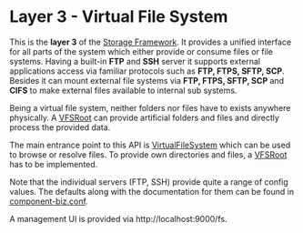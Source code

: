 # Layer 3 - Virtual File System

This is the **layer 3** of the [Storage Framework](../). It provides a unified interface for all parts of the system
which either provide or consume files or file systems. Having a built-in **FTP** and **SSH** server it supports external
applications access via familiar protocols such as **FTP, FTPS, SFTP, SCP**. Besides it can mount external file systems via
**FTP, FTPS, SFTP, SCP** and **CIFS** to make external files available to internal sub systems.

Being a virtual file system, neither folders nor files have to exists anywhere physically. A [VFSRoot](layer3/VFSRoot.java)
can provide artificial folders and files and directly process the provided data.

The main entrance point to this API is [VirtualFileSystem](VirtualFileSystem.java) which can be used
to browse or resolve files. To provide own directories and files, a [VFSRoot](VFSRoot.java) has to be implemented.

Note that the individual servers (FTP, SSH) provide quite a range of config values. The defaults along
with the documentation for them can be found in [component-biz.conf](../../../../../resources/component-biz.conf).

A management UI is provided via http://localhost:9000/fs.
